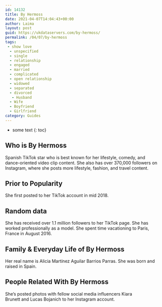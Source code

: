 ```yaml
---
id: 14132
title: By Hermoss
date: 2021-04-07T14:04:43+00:00
author: Laima
layout: post
guid: https://ukdataservers.com/by-hermoss/
permalink: /04/07/by-hermoss
tags:
 - show love
  - unspecified
  - single
  - relationship
  - engaged
  - married
  - complicated
  - open relationship
  - widowed
  - separated
  - divorced
   - Husband
  - Wife
  - Boyfriend
  - Girlfriend
category: Guides
---
```


* some text
{: toc}


## Who is By Hermoss
                  
                  
                  
Spanish TikTok star who is best known for her lifestyle, comedy, and dance-oriented video clip content. She also has over 370,000 followers on Instagram, where she posts more lifestyle, fashion, and travel content. 
                  
              
            
              
            
                
                
                
## Prior to Popularity
                  
                  
                  
She first posted to her TikTok account in mid 2018.
                  
              
            
              
            
                
                
                
## Random data
                  
                  
                  
She has received over 1.1 million followers to her TikTok page. She has worked professionally as a model. She spent time vacationing to Paris, France in August 2016.
                  
              
            
              
            
                
                
                
## Family & Everyday Life of By Hermoss
                  
                  
                  
Her real name is Alicia Martínez Aguilar Barrios Parras. She was born and raised in Spain. 
                  
              
            
              
            
                
                
                
## People Related With By Hermoss
                  
                  
                  
She&#8217;s posted photos with fellow social media influencers Kiara Brunett and Lucas Bojanich to her Instagram account. 
                  
              
            
              
            
                
              
            
              
              
            
            
              
            
          
          
          